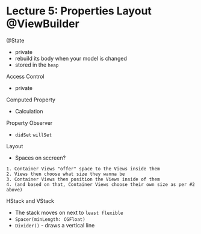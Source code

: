 # Lecture 5: Properties Layout @ViewBuilder

@State
- private  
- rebuild its body when your model is changed
- stored in the `heap`

Access Control
- private

Computed Property
- Calculation

Property Observer
- `didSet` `willSet`

Layout
- Spaces on sccreen? 
```
1. Container Views "offer" space to the Views inside them
2. Views then choose what size they wanna be
3. Container Views then position the Views inside of them
4. (and based on that, Container Views choose their own size as per #2 above)
```

HStack and VStack
- The stack moves on next to  `least flexible`
- `Spacer(minLength: CGFloat)`
- `Divider()` - draws a vertical line
